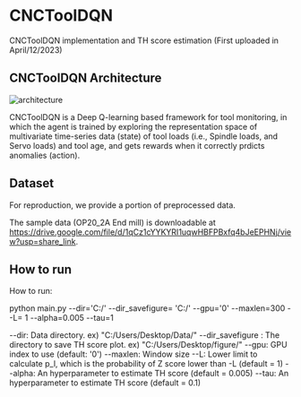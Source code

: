 # CNCToolDQN

CNCToolDQN implementation and TH score estimation (First uploaded in April/12/2023)


 ## CNCToolDQN Architecture
![architecture](https://user-images.githubusercontent.com/60909846/233515204-a70301ed-4c4b-436f-bdc0-cb8c8386e538.png)

CNCToolDQN is a Deep Q-learning based framework for tool monitoring, in which the agent is trained by exploring the representation space of multivariate time-series data (state) of tool loads (i.e., Spindle loads, and Servo loads) and tool age, and gets rewards when it correctly prdicts anomalies (action).  

## Dataset 

For reproduction, we provide a portion of preprocessed data. 

The sample data (OP20_2A End mill) is downloadable at https://drive.google.com/file/d/1qCz1cYYKYRI1uqwHBFPBxfq4bJeEPHNj/view?usp=share_link.

 ## How to run

How to run:

python main.py --dir='C:/' --dir_savefigure= 'C:/' --gpu='0' --maxlen=300 --L= 1 --alpha=0.005 --tau=1

--dir: Data directory. ex) "C:/Users/Desktop/Data/"
--dir_savefigure : The directory to save TH score plot. ex) "C:/Users/Desktop/figure/"
--gpu: GPU index to use (default: '0')
--maxlen: Window size
--L: Lower limit to calculate p_l, which is the probability of Z score lower than -L (default = 1)
--alpha: An hyperparameter to estimate TH score (default = 0.005)
--tau: An hyperparameter to estimate TH score (default = 0.1)
